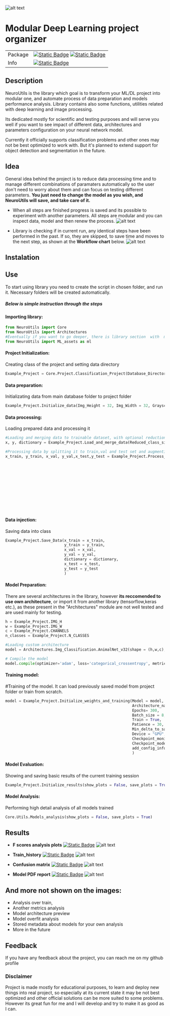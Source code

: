 
![alt text](https://github.com/Ciapser/NeuroUtils/blob/main/ReadMe_files/Logo_with_name.svg?raw=true)
# Modular Deep Learning project organizer





|           |          |
| :-------- | :------- |
| Package   | [![Static Badge](https://img.shields.io/badge/GitHub_Version-0.2.1-purple)](https://github.com/Ciapser/NeuroUtils) [![Static Badge](https://img.shields.io/badge/PyPi%20Version-0.2.0-blue)](https://pypi.org/project/NeuroUtils/)|
| Info      | [![Static Badge](https://img.shields.io/badge/License-Apache%202.0-green)](https://github.com/Ciapser/NeuroUtils/blob/main/LICENSE.txt)|



## Description
NeuroUtils is the library which goal is to transform your ML/DL project into modular one, and automate process of data preparation and models performance analysis. Library contains also some functions, utilities related with deep learning and image processing.

Its dedicated mostly for scientific and testing purposes and will serve you well if you want to see impact of different data, architectures and parameters configuration on your neural network model.

Currently it officially supports classification problems and other ones may not be best optimized to work with. But it's planned to extend support for object detection and segmentation in the future.


## Idea

General idea behind the project is to reduce data processing time and to manage different combinations of paramaters automatically so the user don't need to worry about them and can focus on testing different parameters. 
**You just need to change the model as you wish, and NeuroUtils will save, and take care of it.**

- When all steps are finished progress is saved and its possible to experiment with another parameters. All steps are modular and you can inspect data, model and then renew the process.
![alt text](https://github.com/Ciapser/NeuroUtils/blob/main/ReadMe_files/FlowChart_reduced_size.png?raw=true)

- Library is checking if in current run, any identical steps have been performed in the past. If so, they are skipped, to save time and moves to the next step, as shown at the **Workflow chart** below.
![alt text](https://github.com/Ciapser/NeuroUtils/blob/main/ReadMe_files/Workflow.jpg?raw=true)


## Instalation
## Use
To start using library you need to create the script in chosen folder, and run it. Necessary folders will be created automatically. 
##### Below is simple instruction through the steps

#### Importing library:
```python
from NeuroUtils import Core
from NeuroUtils import Architectures
#Eventually if you want to go deeper, there is library section  with  more basic functions:
from NeuroUtils import ML_assets as ml
```

#### Project Initialization:
Creating class of the project and setting data directory
```python
Example_Project = Core.Project.Classification_Project(Database_Directory = "Your\DataBase\Folder")
```

#### Data preparation:
Initializating data from main database folder to project folder 
```python
Example_Project.Initialize_data(Img_Height = 32, Img_Width = 32, Grayscale = False)
```

#### Data processing:
Loading prepared data and processing it
```python
#Loading and merging data to trainable dataset, with optional reduction of the size class
x, y, dictionary = Example_Project.Load_and_merge_data(Reduced_class_size= None)

#Processing data by splitting it to train,val and test set and augmenting
x_train, y_train, x_val, y_val,x_test,y_test = Example_Project.Process_data(X = x,
                                                                            Y = y,
                                                                            Val_split = 0.1,
                                                                            Test_split = 0.1,
                                                                            DataSet_multiplier = 1,
                                                                            DataType = "float32",
                                                                            FlipRotate = False,
                                                                            RandBright = False,
                                                                            Gaussian_noise = False,
                                                                            Denoise = False,
                                                                            Contour = False
                                                                            )
```
    
#### Data injection:
Saving data into class
```python
Example_Project.Save_Data(x_train = x_train,
                          y_train = y_train,
                          x_val = x_val,
                          y_val = y_val,
                          dictionary = dictionary,
                          x_test = x_test,
                          y_test = y_test
                          )
```   

#### Model Preparation:
There are several architectures in the library, however **its reccomended to use own architecture**, or import it from another library (tensorflow,keras etc.), as these present in the "Architectures" module are not well tested and are used mainly for testing.
```python
h = Example_Project.IMG_H
w = Example_Project.IMG_W
c = Example_Project.CHANNELS
n_classes = Example_Project.N_CLASSES

#Loading custom architecture
model = Architectures.Img_Classification.AnimalNet_v32(shape = (h,w,c), n_classes =  n_classes)

# Compile the model
model.compile(optimizer='adam', loss='categorical_crossentropy', metrics=['accuracy'])
```    

#### Training model:
#Training of the model. It can load previously saved model from project folder or train from scratch.
```python
model = Example_Project.Initialize_weights_and_training(Model = model,
                                                        Architecture_name = 'AnimalNet_v32',
                                                        Epochs= 300,
                                                        Batch_size = 8,
                                                        Train = True,
                                                        Patience = 30,
                                                        Min_delta_to_save = 0.001,
                                                        Device = "GPU",
                                                        Checkpoint_monitor = "val_loss",
                                                        Checkpoint_mode = "min",
                                                        add_config_info = None
                                                        )
```  
    
#### Model Evaluation:
Showing and saving basic results of the current training session
```python
Example_Project.Initialize_results(show_plots = False, save_plots = True, Evaluate = False)
```    

#### Model Analysis:
Performing high detail analysis of all models trained
```python
Core.Utils.Models_analysis(show_plots = False, save_plots = True)
```  
## Results
- **F scores analysis plots** [![Static Badge](https://img.shields.io/badge/Full_HD-F_scores_analysis-green)](https://github.com/Ciapser/NeuroUtils/blob/main/ReadMe_files/F_scores.png)
![alt text](https://github.com/Ciapser/NeuroUtils/blob/main/ReadMe_files/F_scores_reduced_size.png?raw=true)

- **Train_history** [![Static Badge](https://img.shields.io/badge/Full_HD-Train_History-green)](https://github.com/Ciapser/NeuroUtils/blob/main/ReadMe_files/Train_history.png)
![alt text](https://github.com/Ciapser/NeuroUtils/blob/main/ReadMe_files/Train_history_reduced_size.png?raw=true)

- **Confusion matrix** [![Static Badge](https://img.shields.io/badge/Full_HD-Conf_Matrix-green)](https://github.com/Ciapser/NeuroUtils/blob/main/ReadMe_files/Confusion_matrix.png)
![alt text](https://github.com/Ciapser/NeuroUtils/blob/main/ReadMe_files/Confusion_matrix_reduced_size.png?raw=true)

- **Model PDF report** [![Static Badge](https://img.shields.io/badge/Full_HD-PDF_Report-green)](https://github.com/Ciapser/NeuroUtils/blob/main/ReadMe_files/Model_preview.png)
![alt text](https://github.com/Ciapser/NeuroUtils/blob/main/ReadMe_files/Model_preview_reduced_size.png?raw=true)

## **And more not shown on the images**:
- Analysis over train,
- Another metrics analysis
- Model architecture preview
- Model overfit analysis
- Stored metadata about models for your own analysis
- More in the future




## Feedback

If you have any feedback about the project, you can reach me on my github profile


### Disclaimer
Project is made mostly for educational purposes, to learn and deploy new things into real project, so especially at its current state it may be not best optimized and other official solutions can be more suited to some problems. However its great fun for me and I will develop and try to make it as good as I can.